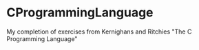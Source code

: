 # CProgrammingLanguage
My completion of exercises from Kernighans and Ritchies "The C Programming Language"
